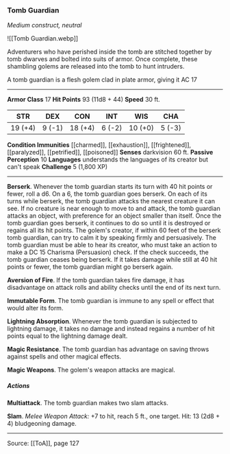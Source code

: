 ### Tomb Guardian
_Medium construct, neutral_

![[Tomb Guardian.webp]]

Adventurers who have perished inside the tomb are stitched together by tomb dwarves and bolted into suits of armor. Once complete, these shambling golems are released into the tomb to hunt intruders.

A tomb guardian is a flesh golem clad in plate armor, giving it AC 17






---

**Armor Class** 17
**Hit Points** 93 (11d8 + 44)
**Speed** 30 ft.

| STR     | DEX     | CON     | INT     | WIS     | CHA     |
|---------|---------|---------|---------|---------|---------|
| 19 (+4) | 9 (-1) | 18 (+4) | 6 (-2) | 10 (+0) | 5 (-3) |

**Condition Immunities** [[charmed]], [[exhaustion]], [[frightened]], [[paralyzed]], [[petrified]], [[poisoned]]
**Senses** darkvision 60 ft.
**Passive Perception** 10
**Languages** understands the languages of its creator but can't speak
**Challenge** 5 (1,800 XP)

---

**Berserk**. Whenever the tomb guardian starts its turn with 40 hit points or fewer, roll a d6. On a 6, the tomb guardian goes berserk. On each of its turns while berserk, the tomb guardian attacks the nearest creature it can see. If no creature is near enough to move to and attack, the tomb guardian attacks an object, with preference for an object smaller than itself. Once the tomb guardian goes berserk, it continues to do so until it is destroyed or regains all its hit points. The golem's creator, if within 60 feet of the berserk tomb guardian, can try to calm it by speaking firmly and persuasively. The tomb guardian must be able to hear its creator, who must take an action to make a DC 15 Charisma (Persuasion) check. If the check succeeds, the tomb guardian ceases being berserk. If it takes damage while still at 40 hit points or fewer, the tomb guardian might go berserk again.

**Aversion of Fire**. If the tomb guardian takes fire damage, it has disadvantage on attack rolls and ability checks until the end of its next turn.

**Immutable Form**. The tomb guardian is immune to any spell or effect that would alter its form.

**Lightning Absorption**. Whenever the tomb guardian is subjected to lightning damage, it takes no damage and instead regains a number of hit points equal to the lightning damage dealt.

**Magic Resistance**. The tomb guardian has advantage on saving throws against spells and other magical effects.

**Magic Weapons**. The golem's weapon attacks are magical.

##### Actions
**Multiattack**. The tomb guardian makes two slam attacks.

**Slam**. _Melee Weapon Attack:_ +7 to hit, reach 5 ft., one target. Hit: 13 (2d8 + 4) bludgeoning damage.


---

Source: [[ToA]], page 127